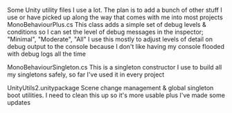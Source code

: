 Some Unity utility files I use a lot. The plan is to add a bunch of other stuff I use or have picked up along the way that comes with me into most projects
MonoBehaviourPlus.cs
This class adds a simple set of debug levels & conditions so I can set the level of debug messages in the inspector; "Minimal", "Moderate", "All" I use this mostly to adjust levels of detail on debug output to the console because I don't like having my console flooded with debug logs all the time

MonoBehaviourSingleton.cs
This is a singleton constructor I use to build all my singletons safely, so far I've used it in every project
	
UnityUtils2.unitypackage
Scene change management & global singleton boot utilities. I need to clean this up so it's more usable plus I've made some updates
